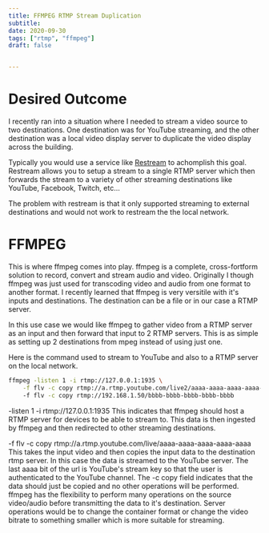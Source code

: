```yaml
---
title: FFMPEG RTMP Stream Duplication 
subtitle:
date: 2020-09-30
tags: ["rtmp", "ffmpeg"]
draft: false


---
```


# Desired Outcome
I recently ran into a situation where I needed to stream a video source to two destinations.  One destination was for YouTube streaming, and the other destination was a local video display server to duplicate the video display across the building.

Typically you would use a service like [Restream](https://restream.io/) to achomplish this goal.  Restream allows you to setup a stream to a single RTMP server which then forwards the stream to a variety of other streaming destinations like YouTube, Facebook, Twitch, etc...

The problem with restream is that it only supported streaming to external destinations and would not work to restream the the local network.

# FFMPEG
This is where ffmpeg comes into play.  ffmpeg is a complete, cross-fortform solution to record, convert and stream audio and video.  Originally I though ffmpeg was just used for transcoding video and audio from one format to another format.  I recently learned that ffmpeg is very versitile with it's inputs and destinations.  The destination can be a file or in our case a RTMP server.

In this use case we would like ffmpeg to gather video from a RTMP server as an input and then forward that input to 2 RTMP servers.  This is as simple as setting up 2 destinations from mpeg instead of using just one.

Here is the command used to stream to YouTube and also to a RTMP server on the local network.
```sh
ffmpeg -listen 1 -i rtmp://127.0.0.1:1935 \
    -f flv -c copy rtmp://a.rtmp.youtube.com/live2/aaaa-aaaa-aaaa-aaaa-aaaa 
    -f flv -c copy rtmp://192.168.1.50/bbbb-bbbb-bbbb-bbbb-bbbb
```

-listen 1 -i rtmp://127.0.0.1:1935
This indicates that ffmpeg should host a RTMP server for devices to be able to stream to.  This data is then ingested by ffmpeg and then redirected to other streaming destinations.

-f flv -c copy rtmp://a.rtmp.youtube.com/live/aaaa-aaaa-aaaa-aaaa-aaaa
This takes the input video and then copies the input data to the destination rtmp server.  In this case the data is streamed to the YouTube server.  The last aaaa bit of the url is YouTube's stream key so that the user is authenticated to the YouTube channel.
The -c copy field indicates that the data should just be copied and no other operations will be performed.  ffmpeg has the flexibility to perform many operations on the source video/audio before transmitting the data to it's destination. Server operations would be to change the container format or change the video bitrate to something smaller which is more suitable for streaming.
